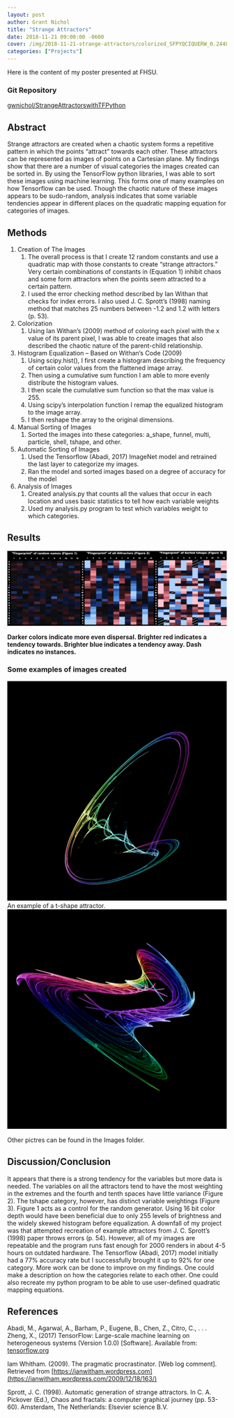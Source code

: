 ```yaml
---
layout: post
author: Grant Nichol
title: "Strange Attractors"
date: 2018-11-21 09:00:00 -0600
cover: /img/2018-11-21-strange-attractors/colorized_SFPYQCIQUERW_0.24487993762262464.png
categories: ["Projects"]
---
```

Here is the content of my poster presented at FHSU.

### Git Repository
[gwnichol/StrangeAttractorswithTFPython](https://github.com/gwnichol/StrangeAttractorswithTFPython "Github Repo")


## Abstract
Strange attractors are created when a chaotic system forms a repetitive pattern in which the points “attract” towards each other. These attractors can be represented as images of points on a Cartesian plane. My
findings show that there are a number of visual categories the images created can be sorted in. By using the TensorFlow python libraries, I was able to sort these images using machine learning. This forms one of
many examples on how Tensorflow can be used. Though the chaotic nature of these images appears to be sudo-random, analysis indicates that some variable tendencies appear in different places on the quadratic
mapping equation for categories of images.

## Methods
1. Creation of The Images
    1. The overall process is that I create 12 random constants and use a quadratic
map with those constants to create “strange attractors.” Very certain
combinations of constants in (Equation 1) inhibit chaos and some form attractors when the points seem attracted to a certain pattern.
    2. I used the error checking method described by Ian Withan that checks for index
errors. I also used J. C. Sprott’s (1998) naming method that matches 25 numbers
between -1.2 and 1.2 with letters (p. 53).
2. Colorization
    1. Using Ian Withan’s (2009) method of coloring each pixel with the x value of its
parent pixel, I was able to create images that also described the chaotic nature
of the parent-child relationship.
3. Histogram Equalization – Based on Withan‘s Code (2009)
    1. Using scipy.hist(), I first create a histogram describing the frequency of certain
color values from the flattened image array.
    2. Then using a cumulative sum function I am able to more evenly distribute the
histogram values.
    3. I then scale the cumulative sum function so that the max value is 255.
    4. Using scipy’s interpolation function I remap the equalized histogram to the image
array.
    5. I then reshape the array to the original dimensions.
4. Manual Sorting of Images
    1. Sorted the images into these categories: a_shape, funnel, multi, particle, shell,
tshape, and other.
5. Automatic Sorting of Images
    1. Used the Tensorflow (Abadi, 2017) ImageNet model and retrained the last layer to
categorize my images.
    2.  Ran the model and sorted images based on a degree of accuracy for the model
6. Analysis of Images
    1. Created analysis.py that counts all the values that occur in each location and
uses basic statistics to tell how each variable weights
    2. Used my analysis.py program to test which variables weight to which categories.
  
## Results

<img src="/img/2018-11-21-strange-attractors/results.png" alt="Image of Results for this research" class="inline" />

__Darker colors indicate more even dispersal. Brighter red indicates a tendency towards. Brighter blue
indicates a tendency away. Dash indicates no instances.__

### Some examples of images created
<img src="/img/2018-11-21-strange-attractors/colorized_SFPYQCIQUERW_0.24487993762262464.png" alt="Image One" class="inline" /> 
An example of a t-shape attractor.
<img src="/img/2018-11-21-strange-attractors/colorized_JGYOOFOKXYGA_0.1207036232714263.png" alt="Image Two" class="inline" />

Other pictres can be found in the Images folder.

## Discussion/Conclusion
It appears that there is a strong tendency for the variables but more data is
needed. The variables on all the attractors tend to have the most weighting in the
extremes and the fourth and tenth spaces have little variance (Figure 2). The tshape
category, however, has distinct variable weightings (Figure 3). Figure 1 acts as a
control for the random generator. Using 16 bit color depth would have been
beneficial due to only 255 levels of brightness and the widely skewed histogram
before equalization. A downfall of my project was that attempted recreation of
example attractors from J. C. Sprott’s (1998) paper throws errors (p. 54). However,
all of my images are repeatable and the program runs fast enough for 2000 renders
in about 4-5 hours on outdated hardware. The Tensorflow (Abadi, 2017) model
initially had a 77% accuracy rate but I successfully brought it up to 92% for one
category. More work can be done to improve on my findings. One could make a
description on how the categories relate to each other. One could also recreate my
python program to be able to use user-defined quadratic mapping equations.

## References
Abadi, M., Agarwal, A., Barham, P., Eugene, B., Chen, Z., Citro, C., . . . Zheng, X.,
    (2017) TensorFlow: Large-scale machine learning on heterogeneous systems
    (Version 1.0.0) [Software]. Available from: [tensorflow.org](https://www.tensorflow.org)

Iam Whitham. (2009). The pragmatic procrastinator. [Web log comment]. Retrieved
    from [https://ianwitham.wordpress.com](https://ianwitham.wordpress.com/2009/12/18/163/)

Sprott, J. C. (1998). Automatic generation of strange attractors. In C. A. Pickover
    (Ed.), Chaos and fractals: a computer graphical journey (pp. 53-60). Amsterdam,
    The Netherlands: Elsevier science B.V.
